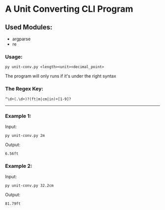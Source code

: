 # A Unit Converting CLI Program
## Used Modules:
  - argparse
  - re


### Usage:
    py unit-conv.py <length><unit><decimal_point>

The program will only runs if it's under the right syntax

### The Regex Key:
  `^\d+(.\d+)?(ft|m|cm|in)+[1-9]?`


---
### Example 1:
  Input:

    py unit-conv.py 2m
  Output:
  
    6.56ft

### Example 2:
  Input:

    py unit-conv.py 32.2cm
  Output:
  
    81.79ft
